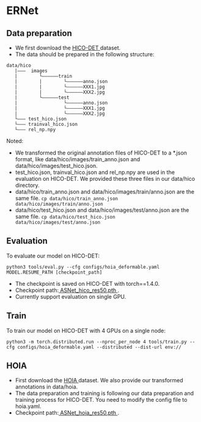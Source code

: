 # ERNet
## Data preparation
- We first download the [ HICO-DET ](https://drive.google.com/open?id=1QZcJmGVlF9f4h-XLWe9Gkmnmj2z1gSnk " HICO-DET ") dataset.
- The data should be prepared in the following structure:
```
data/hico
   |———  images
   |        └——————train
   |        |        └——————anno.json
   |        |        └——————XXX1.jpg
   |        |        └——————XXX2.jpg
   |        └——————test
   |                 └——————anno.json
   |                 └——————XXX1.jpg
   |                 └——————XXX2.jpg
   └——— test_hico.json
   └——— trainval_hico.json
   └——— rel_np.npy
```
Noted:
 - We transformed the original annotation files of HICO-DET to a *.json format, like data/hico/images/train_anno.json and data/hico/images/test_hico.json.
 - test_hico.json, trainval_hico.json and rel_np.npy are used in the evaluation on HICO-DET. We provided these three files in our data/hico directory.
 - data/hico/train_anno.json and data/hico/images/train/anno.json are the same file.
   `cp data/hico/train_anno.json data/hico/images/train/anno.json`
 - data/hico/test_hico.json and data/hico/images/test/anno.json are the same file.
   `cp data/hico/test_hico.json data/hico/images/test/anno.json`

## Evaluation
To evaluate our model on HICO-DET:
```shell
python3 tools/eval.py --cfg configs/hoia_deformable.yaml MODEL.RESUME_PATH [checkpoint_path]
```
- The checkpoint is saved on HICO-DET with torch==1.4.0.
- Checkpoint path:[ ASNet_hico_res50.pth ](https://drive.google.com/file/d/1EIE7KxqQO0DHU1GDRznnHnahlpOHDk6U/view?usp=sharing " ASNet_hico_res50.pth ").
- Currently support evaluation on single GPU.

## Train
To train our model on HICO-DET with 4 GPUs on a single node:
```shell
python3 -m torch.distributed.run --nproc_per_node 4 tools/train.py --cfg configs/hoia_deformable.yaml --distributed --dist-url env://
```

## HOIA
- First download the [ HOIA ](https://drive.google.com/drive/folders/15xrIt-biSmE9hEJ2W6lWlUmdDmhatjKt " HOIA ") dataset. We also provide our transformed annotations in data/hoia. 
- The data preparation and training is following our data preparation and training process for HICO-DET. You need to modify the config file to hoia.yaml.
- Checkpoint path:[ ASNet_hoia_res50.pth ](https://drive.google.com/file/d/1u6bCUZk063T2z5CKGwQfqWqeGKpta6kw/view?usp=sharing " ASNet_hoia_res50.pth ").


